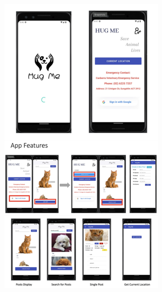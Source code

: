 ![App Homepage](images/Demo-1.jpeg)
![App Features - sign in & create posts](images/Demo-2.jpeg)
![App Features - display post(s) & search](images/Demo-3.jpeg)
